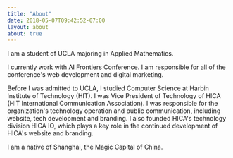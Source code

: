 ```yaml
---
title: "About"
date: 2018-05-07T09:42:52-07:00
layout: about
about: true
---
```


I am a student of UCLA majoring in Applied Mathematics.

 I currently work with AI Frontiers Conference. I am responsible for all of the conference's web development and digital marketing.

Before I was admitted to UCLA, I studied Computer Science at Harbin Institute of Technology (HIT). I was Vice President of Technology of HICA (HIT International Communication Association). I was responsible for the organization's technology operation and public communication, including website, tech development and branding. I also founded HICA's technology division HICA IO, which plays a key role in the continued development of HICA's website and branding.

I am a native of Shanghai, the Magic Capital of China.

